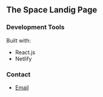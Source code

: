 ## The Space Landig Page


### Development Tools
Built with:

- React.js
- Netlify

### Contact

- [Email](mailto:hi@ysmatthew.com)


